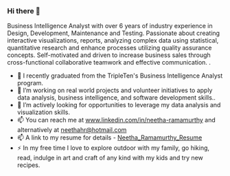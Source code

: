 ### Hi there 👋
Business Intelligence Analyst with over 6 years of industry experience in Design, Development, Maintenance and Testing. Passionate about creating interactive visualizations, reports, analyzing complex data using statistical, quantitative research and enhance processes utilizing quality assurance concepts. Self-motivated and driven to increase business sales through cross-functional collaborative teamwork and effective communication.
.
<!--
**neethahra/neethahra** is a ✨ _special_ ✨ repository because its `README.md` (this file) appears on your GitHub profile.

Here are some ideas to get you started: -->

- 🔭 I recently graduated from the TripleTen's Business Intelligence Analyst program.
- 👯 I’m working on real world projects and volunteer initiatives to apply data analysis, business intelligence, and software development skills..
- 🤔 I’m actively looking for opportunities to leverage my data analysis and visualization skills.
- 📫 You can reach me at www.linkedin.com/in/neetha-ramamurthy and alternatively at neethahr@hotmail.com
- 📫 A link to my resume for details - [Neetha_Ramamurthy_Resume](https://docs.google.com/document/d/1Q0u_uFRICL-jm01PpafZ9Rk8jijGNkmRNd7wW94EEAg/edit?usp=sharing)
- ⚡ In my free time I love to explore outdoor with my family, go hiking, read, indulge in art and craft of any kind with my kids and try new recipes.

